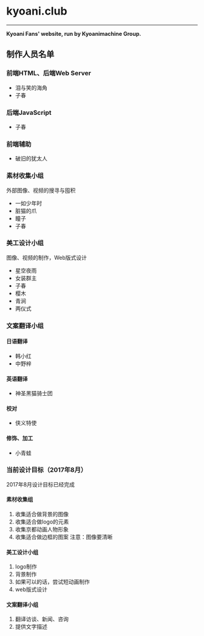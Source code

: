 # kyoani.club

****

**Kyoani Fans' website, run by Kyoanimachine Group.**

## 制作人员名单

### 前端HTML、后端Web Server

+ 泪与笑的海角
+ 子春

### 后端JavaScript

+ 子春

### 前端辅助

+ 破旧的犹太人


### 素材收集小组

外部图像、视频的搜寻与囤积

+ 一如少年时
+ 脏猫的爪
+ 瞳子
+ 子春

### 美工设计小组

图像、视频的制作，Web版式设计

+ 星空夜雨
+ 女装群主
+ 子春
+ 樱木
+ 青涧
+ 两仪式

### 文案翻译小组

#### 日语翻译

+ 韩小红
+ 中野梓

#### 英语翻译

+ 神圣黑猫骑士团

#### 校对

+ 侠义特使

#### 修饰、加工

+ 小青蛙

### 当前设计目标（2017年8月）

2017年8月设计目标已经完成

#### 素材收集组

1. 收集适合做背景的图像
2. 收集适合做logo的元素
3. 收集京都动画人物形象
4. 收集适合做边框的图案 注意：图像要清晰

#### 美工设计小组

1. logo制作
2. 背景制作
3. 如果可以的话，尝试短动画制作
4. web版式设计

#### 文案翻译小组

1. 翻译访谈、新闻、咨询
2. 提供文字描述

